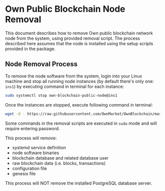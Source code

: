 # Own Public Blockchain Node Removal

This document describes how to remove Own public blockchain network node from the system, using provided removal script.
The process described here assumes that the node is installed using the setup scripts provided in the package.


## Node Removal Process

To remove the node software from the system, login into your Linux machine and stop all running node instances (by default there's only one: `ins1`) by executing command in terminal for each instance:

```bash
sudo systemctl stop own-blockchain-public-node@ins1
```

Once the instances are stopped, execute following command in terminal:

```bash
wget -O - https://raw.githubusercontent.com/OwnMarket/OwnBlockchain/master/Docs/Nodes/remove_linux_node.sh | bash
```

Some commands in the removal scripts are executed in `sudo` mode and will require entering password.

This process will remove:
- systemd service definition
- node software binaries
- blockchain database and related database user
- raw blockchain data (i.e. blocks, transactions)
- configuration file
- genesis file

This process will NOT remove the installed PostgreSQL database server.
